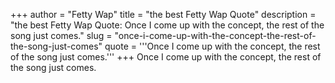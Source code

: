 +++
author = "Fetty Wap"
title = "the best Fetty Wap Quote"
description = "the best Fetty Wap Quote: Once I come up with the concept, the rest of the song just comes."
slug = "once-i-come-up-with-the-concept-the-rest-of-the-song-just-comes"
quote = '''Once I come up with the concept, the rest of the song just comes.'''
+++
Once I come up with the concept, the rest of the song just comes.
